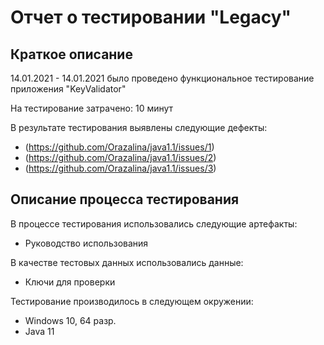 # Отчет о тестировании "Legacy"
## Краткое описание

14.01.2021 - 14.01.2021 было проведено функциональное тестирование приложения "KeyValidator"

На тестирование затрачено: 10 минут

В результате тестирования выявлены следующие дефекты: 
* (https://github.com/Orazalina/java1.1/issues/1)
* (https://github.com/Orazalina/java1.1/issues/2)
* (https://github.com/Orazalina/java1.1/issues/3)

## Описание процесса тестирования
В процессе тестирования использовались следующие артефакты:
* Руководство использования

В качестве тестовых данных использовались данные:
* Ключи для проверки

Тестирование производилось в следующем окружении:
* Windows 10, 64 разр.
* Java 11